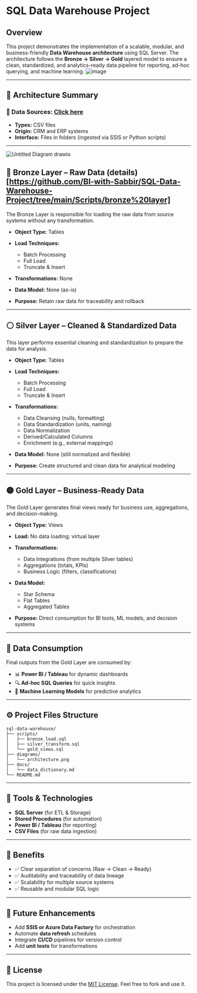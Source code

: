 # SQL Data Warehouse Project


## Overview

This project demonstrates the implementation of a scalable, modular, and business-friendly **Data Warehouse architecture** using SQL Server. The architecture follows the **Bronze → Silver → Gold** layered model to ensure a clean, standardized, and analytics-ready data pipeline for reporting, ad-hoc querying, and machine learning.
![image](https://github.com/user-attachments/assets/9d6b93e9-2966-4ec4-96f6-82c6c0fbfe30)


---

## 🧱 Architecture Summary

### 📂 Data Sources: [Click here](https://github.com/BI-with-Sabbir/SQL-Data-Warehouse-Project/tree/main/Datasets)

* **Types:** CSV files
* **Origin:** CRM and ERP systems
* **Interface:** Files in folders (ingested via SSIS or Python scripts)

---
![Untitled Diagram drawio](https://github.com/user-attachments/assets/865ed4ce-3747-4c8e-b9d2-3e9328b8f36f)


## 🔶 Bronze Layer – Raw Data (details)[https://github.com/BI-with-Sabbir/SQL-Data-Warehouse-Project/tree/main/Scripts/bronze%20layer]

The Bronze Layer is responsible for loading the raw data from source systems without any transformation.

* **Object Type:** Tables
* **Load Techniques:**

  * Batch Processing
  * Full Load
  * Truncate & Insert
* **Transformations:** None
* **Data Model:** None (as-is)
* **Purpose:** Retain raw data for traceability and rollback

---

## ⚪ Silver Layer – Cleaned & Standardized Data

This layer performs essential cleaning and standardization to prepare the data for analysis.

* **Object Type:** Tables
* **Load Techniques:**

  * Batch Processing
  * Full Load
  * Truncate & Insert
* **Transformations:**

  * Data Cleansing (nulls, formatting)
  * Data Standardization (units, naming)
  * Data Normalization
  * Derived/Calculated Columns
  * Enrichment (e.g., external mappings)
* **Data Model:** None (still normalized and flexible)
* **Purpose:** Create structured and clean data for analytical modeling

---

## 🟡 Gold Layer – Business-Ready Data

The Gold Layer generates final views ready for business use, aggregations, and decision-making.

* **Object Type:** Views
* **Load:** No data loading; virtual layer
* **Transformations:**

  * Data Integrations (from multiple Silver tables)
  * Aggregations (totals, KPIs)
  * Business Logic (filters, classifications)
* **Data Model:**

  * Star Schema
  * Flat Tables
  * Aggregated Tables
* **Purpose:** Direct consumption for BI tools, ML models, and decision systems

---

## 🎯 Data Consumption

Final outputs from the Gold Layer are consumed by:

* 📊 **Power BI / Tableau** for dynamic dashboards
* 🔍 **Ad-hoc SQL Queries** for quick insights
* 🤖 **Machine Learning Models** for predictive analytics

---

## ⚙️ Project Files Structure

```
sql-data-warehouse/
├── scripts/
│   ├── bronze_load.sql
│   ├── silver_transform.sql
│   └── gold_views.sql
├── diagrams/
│   └── architecture.png
├── docs/
│   └── data_dictionary.md
└── README.md
```

---

## 🧠 Tools & Technologies

* **SQL Server** (for ETL & Storage)
* **Stored Procedures** (for automation)
* **Power BI / Tableau** (for reporting)
* **CSV Files** (for raw data ingestion)

---

## 📌 Benefits

* ✅ Clear separation of concerns (Raw → Clean → Ready)
* ✅ Auditability and traceability of data lineage
* ✅ Scalability for multiple source systems
* ✅ Reusable and modular SQL logic

---

## 📎 Future Enhancements

* Add **SSIS or Azure Data Factory** for orchestration
* Automate **data refresh** schedules
* Integrate **CI/CD** pipelines for version control
* Add **unit tests** for transformations

---

## 📄 License

This project is licensed under the [MIT License](LICENSE). Feel free to fork and use it.
